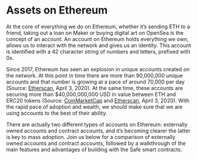# Assets on Ethereum

At the core of everything we do on Ethereum, whether it’s sending ETH to a friend, taking out a loan on Maker or buying digital art on OpenSea is the concept of an account. An account on Ethereum holds everything we own, allows us to interact with the network and gives us an identity. This account is identified with a 42 character string of numbers and letters, prefixed with 0x.

Since 2017, Ethereum has seen an explosion in unique accounts created on the network. At this point in time there are more than 90,000,000 unique accounts and that number is growing at a pace of around 70,000 per day (Source: [Etherscan](https://etherscan.io/chart/address), April 3, 2020). At the same time, these accounts are securing more than $40,000,000,000 USD in value between ETH and ERC20 tokens (Source: [CoinMarketCap](https://coinmarketcap.com) and [Etherscan](https://etherscan.io/chart/address), April 3, 2020). With the rapid pace of adoption and wealth, we should make sure that we are using accounts to the best of their ability.

There are actually two different types of accounts on Ethereum: externally owned accounts and contract accounts, and it’s becoming clearer the latter is key to mass adoption. Join us below for a comparison of externally owned accounts and contract accounts, followed by a walkthrough of the main features and advantages of building with the Safe smart contracts.
